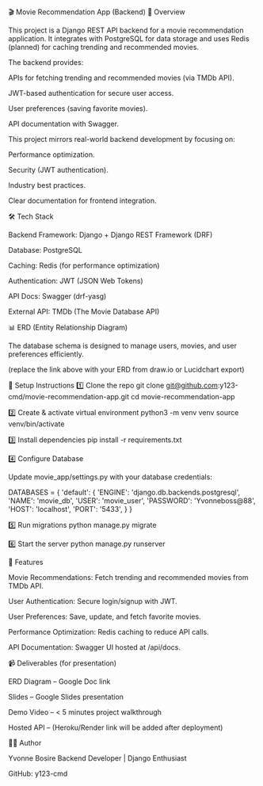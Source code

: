 🎬 Movie Recommendation App (Backend)
📌 Overview

This project is a Django REST API backend for a movie recommendation application.
It integrates with PostgreSQL for data storage and uses Redis (planned) for caching trending and recommended movies.

The backend provides:

APIs for fetching trending and recommended movies (via TMDb API).

JWT-based authentication for secure user access.

User preferences (saving favorite movies).

API documentation with Swagger.

This project mirrors real-world backend development by focusing on:

Performance optimization.

Security (JWT authentication).

Industry best practices.

Clear documentation for frontend integration.

🛠️ Tech Stack

Backend Framework: Django + Django REST Framework (DRF)

Database: PostgreSQL

Caching: Redis (for performance optimization)

Authentication: JWT (JSON Web Tokens)

API Docs: Swagger (drf-yasg)

External API: TMDb (The Movie Database API)

📊 ERD (Entity Relationship Diagram)

The database schema is designed to manage users, movies, and user preferences efficiently.

(replace the link above with your ERD from draw.io or Lucidchart export)

🚀 Setup Instructions
1️⃣ Clone the repo
git clone git@github.com:y123-cmd/movie-recommendation-app.git
cd movie-recommendation-app

2️⃣ Create & activate virtual environment
python3 -m venv venv
source venv/bin/activate

3️⃣ Install dependencies
pip install -r requirements.txt

4️⃣ Configure Database

Update movie_app/settings.py with your database credentials:

DATABASES = {
    'default': {
        'ENGINE': 'django.db.backends.postgresql',
        'NAME': 'movie_db',
        'USER': 'movie_user',
        'PASSWORD': 'Yvonneboss@88',
        'HOST': 'localhost',
        'PORT': '5433',
    }
}

5️⃣ Run migrations
python manage.py migrate

6️⃣ Start the server
python manage.py runserver

🔑 Features

Movie Recommendations:
Fetch trending and recommended movies from TMDb API.

User Authentication:
Secure login/signup with JWT.

User Preferences:
Save, update, and fetch favorite movies.

Performance Optimization:
Redis caching to reduce API calls.

API Documentation:
Swagger UI hosted at /api/docs.

📹 Deliverables (for presentation)

ERD Diagram – Google Doc link

Slides – Google Slides presentation

Demo Video – < 5 minutes project walkthrough

Hosted API – (Heroku/Render link will be added after deployment)

👨‍💻 Author

Yvonne Bosire
Backend Developer | Django Enthusiast

GitHub: y123-cmd
